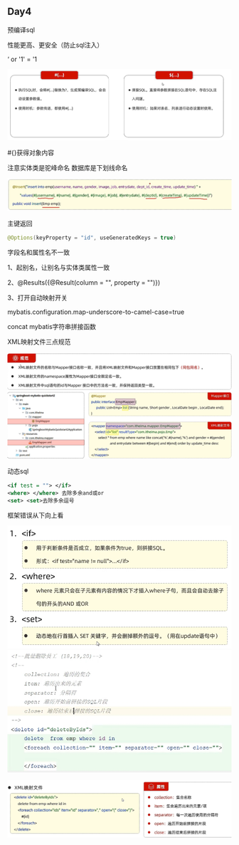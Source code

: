 ## Day4

预编译sql

性能更高、更安全（防止sql注入）

‘ or '1' = '1

![参数占位符](img/参数占位符.png)

#{}获得对象内容

注意实体类是驼峰命名 数据库是下划线命名

![mybatis插入](img/mybatis插入.png)

主键返回

```java
@Options(keyProperty = "id", useGeneratedKeys = true)
```

字段名和属性名不一致

1、起别名，让别名与实体类属性一致

2、@Results({@Result(column = "", property = "")})

3、打开自动映射开关 

mybatis.configuration.map-underscore-to-camel-case=true



concat mybatis字符串拼接函数 

XML映射文件三点规范

![xml映射文件](img/xml映射文件.png)



动态sql

```xml
<if test = ""> </if> 
<where> </where> 去除多余and或or
<set> <set>去除多余逗号
```

框架错误从下向上看

<img src="img/动态sql.png" alt="动态sql" style="zoom: 80%;" />

<img src="img/foreach.png" alt="foreach" style="zoom:80%;" />

![foreach2](img/foreach2.png)